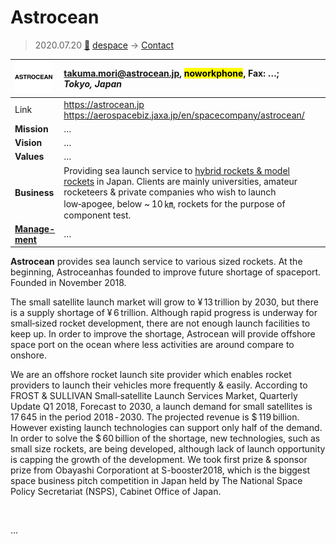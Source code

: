 # Astrocean
> 2020.07.20 [🚀](../index/index.md) [despace](index.md) → [Contact](contact.md)

|[![](f/contact/a/astrocean_logo1_thumb.png)](f/contact/a/astrocean_logo1.png)|<takuma.mori@astrocean.jp>, <mark>noworkphone</mark>, Fax: …;<br> *Tokyo, Japan*|
|:--|:--|
|Link|<https://astrocean.jp><br> <https://aerospacebiz.jaxa.jp/en/spacecompany/astrocean/>|
|**Mission**|…|
|**Vision**|…|
|**Values**|…|
|**Business**|Providing sea launch service to [hybrid rockets & model rockets](lv.md) in Japan. Clients are mainly universities, amateur rocketeers & private companies who wish to launch low‑apogee, below ~ 10 ㎞, rockets for the purpose of component test.|
|**[Manage-<br>ment](mgmt.md)**|…|

**Astrocean** provides sea launch service to various sized rockets. At the beginning, Astroceanhas founded to improve future shortage of spaceport. Founded in November 2018.

The small satellite launch market will grow to ¥ 13 trillion by 2030, but there is a supply shortage of ¥ 6 trillion. Although rapid progress is underway for small‑sized rocket development, there are not enough launch facilities to keep up. In order to improve the shortage, Astrocean will provide offshore space port on the ocean where less activities are around compare to onshore.

We are an offshore rocket launch site provider which enables rocket providers to launch their vehicles more frequently & easily. According to FROST & SULLIVAN Small‑satellite Launch Services Market, Quarterly Update Q1 2018, Forecast to 2030, a launch demand for small satellites is 17 645 in the period 2018 ‑ 2030. The projected revenue is $ 119 billion. However existing launch technologies can support only half of the demand. In order to solve the $ 60 billion of the shortage, new technologies, such as small size rockets, are being developed, although lack of launch opportunity is capping the growth of the development. We took first prize & sponsor prize from Obayashi Corporationt at S-booster2018, which is the biggest space business pitch competition in Japan held by The National Space Policy Secretariat (NSPS), Cabinet Office of Japan.

<p style="page-break-after:always"> </p>

…
